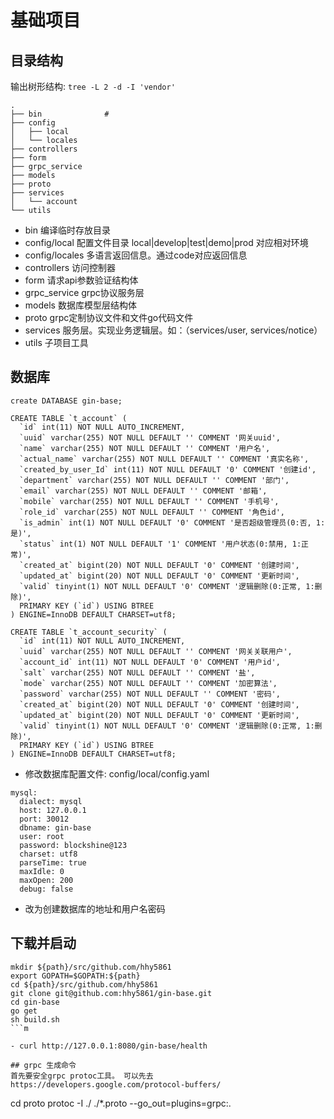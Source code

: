 # 基础项目

## 目录结构

输出树形结构: `tree -L 2 -d -I 'vendor'`

```
.
├── bin              #
├── config
│   ├── local
│   └── locales
├── controllers
├── form
├── grpc_service
├── models
├── proto
├── services
│   └── account
└── utils
```

- bin 编译临时存放目录
- config/local 配置文件目录 local|develop|test|demo|prod 对应相对环境
- config/locales 多语言返回信息。通过code对应返回信息
- controllers 访问控制器
- form 请求api参数验证结构体
- grpc_service grpc协议服务层
- models 数据库模型层结构体
- proto grpc定制协议文件和文件go代码文件
- services 服务层。实现业务逻辑层。如：（services/user, services/notice）
- utils 子项目工具

## 数据库

```
create DATABASE gin-base;

CREATE TABLE `t_account` (
  `id` int(11) NOT NULL AUTO_INCREMENT,
  `uuid` varchar(255) NOT NULL DEFAULT '' COMMENT '网关uuid',
  `name` varchar(255) NOT NULL DEFAULT '' COMMENT '用户名',
  `actual_name` varchar(255) NOT NULL DEFAULT '' COMMENT '真实名称',
  `created_by_user_Id` int(11) NOT NULL DEFAULT '0' COMMENT '创建id',
  `department` varchar(255) NOT NULL DEFAULT '' COMMENT '部门',
  `email` varchar(255) NOT NULL DEFAULT '' COMMENT '邮箱',
  `mobile` varchar(255) NOT NULL DEFAULT '' COMMENT '手机号',
  `role_id` varchar(255) NOT NULL DEFAULT '' COMMENT '角色id',
  `is_admin` int(1) NOT NULL DEFAULT '0' COMMENT '是否超级管理员(0:否, 1:是)',
  `status` int(1) NOT NULL DEFAULT '1' COMMENT '用户状态(0:禁用, 1:正常)',
  `created_at` bigint(20) NOT NULL DEFAULT '0' COMMENT '创建时间',
  `updated_at` bigint(20) NOT NULL DEFAULT '0' COMMENT '更新时间',
  `valid` tinyint(1) NOT NULL DEFAULT '0' COMMENT '逻辑删除(0:正常, 1:删除)',
  PRIMARY KEY (`id`) USING BTREE
) ENGINE=InnoDB DEFAULT CHARSET=utf8;

CREATE TABLE `t_account_security` (
  `id` int(11) NOT NULL AUTO_INCREMENT,
  `uuid` varchar(255) NOT NULL DEFAULT '' COMMENT '网关关联用户',
  `account_id` int(11) NOT NULL DEFAULT '0' COMMENT '用户id',
  `salt` varchar(255) NOT NULL DEFAULT '' COMMENT '盐',
  `mode` varchar(255) NOT NULL DEFAULT '' COMMENT '加密算法',
  `password` varchar(255) NOT NULL DEFAULT '' COMMENT '密码',
  `created_at` bigint(20) NOT NULL DEFAULT '0' COMMENT '创建时间',
  `updated_at` bigint(20) NOT NULL DEFAULT '0' COMMENT '更新时间',
  `valid` tinyint(1) NOT NULL DEFAULT '0' COMMENT '逻辑删除(0:正常, 1:删除)',
  PRIMARY KEY (`id`) USING BTREE
) ENGINE=InnoDB DEFAULT CHARSET=utf8;

```
- 修改数据库配置文件: config/local/config.yaml
```
mysql:
  dialect: mysql
  host: 127.0.0.1
  port: 30012
  dbname: gin-base
  user: root
  password: blockshine@123
  charset: utf8
  parseTime: true
  maxIdle: 0
  maxOpen: 200
  debug: false
```
- 改为创建数据库的地址和用户名密码

## 下载并启动

```
mkdir ${path}/src/github.com/hhy5861
export GOPATH=$GOPATH:${path}
cd ${path}/src/github.com/hhy5861
git clone git@github.com:hhy5861/gin-base.git
cd gin-base
go get
sh build.sh
```m

- curl http://127.0.0.1:8080/gin-base/health

## grpc 生成命令
首先要安全grpc protoc工具。 可以先去 https://developers.google.com/protocol-buffers/

```
cd proto
protoc -I ./ ./*.proto --go_out=plugins=grpc:.
```